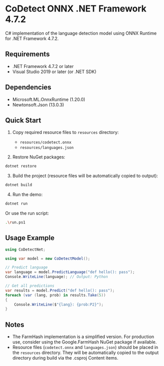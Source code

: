 # CoDetect ONNX .NET Framework 4.7.2

C# implementation of the language detection model using ONNX Runtime for .NET Framework 4.7.2.

## Requirements

- .NET Framework 4.7.2 or later
- Visual Studio 2019 or later (or .NET SDK)

## Dependencies

- Microsoft.ML.OnnxRuntime (1.20.0)
- Newtonsoft.Json (13.0.3)

## Quick Start

1. Copy required resource files to `resources` directory:
   - `resources/codetect.onnx`
   - `resources/languages.json`

2. Restore NuGet packages:
```bash
dotnet restore
```

3. Build the project (resource files will be automatically copied to output):
```bash
dotnet build
```

4. Run the demo:
```bash
dotnet run
```

Or use the run script:
```bash
.\run.ps1
```

## Usage Example

```csharp
using CoDetectNet;

using var model = new CoDetectModel();

// Predict language
var language = model.PredictLanguage("def hello(): pass");
Console.WriteLine(language); // Output: Python

// Get all predictions
var results = model.Predict("def hello(): pass");
foreach (var (lang, prob) in results.Take(5))
{
    Console.WriteLine($"{lang}: {prob:P2}");
}
```

## Notes

- The FarmHash implementation is a simplified version. For production use, consider using the Google.FarmHash NuGet package if available.
- Resource files (`codetect.onnx` and `languages.json`) should be placed in the `resources` directory. They will be automatically copied to the output directory during build via the .csproj Content items.

